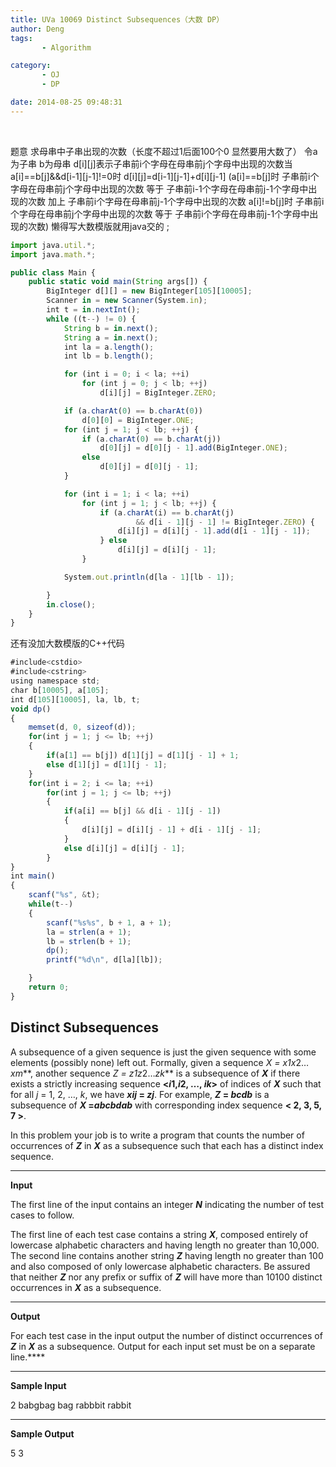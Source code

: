 ```yaml
---
title: UVa 10069 Distinct Subsequences（大数 DP）
author: Deng
tags: 
       - Algorithm

category: 
       - OJ
       - DP

date: 2014-08-25 09:48:31
---
```

﻿﻿

题意 求母串中子串出现的次数（长度不超过1后面100个0 显然要用大数了）
令a为子串 b为母串 d[i][j]表示子串前i个字母在母串前j个字母中出现的次数当a[i]==b[j]&&d[i-1][j-1]!=0时 d[i][j]=d[i-1][j-1]+d[i][j-1]
(a[i]==b[j]时 子串前i个字母在母串前j个字母中出现的次数 等于 子串前i-1个字母在母串前j-1个字母中出现的次数 加上 子串前i个字母在母串前j-1个字母中出现的次数
a[i]!=b[j]时 子串前i个字母在母串前j个字母中出现的次数 等于 子串前i个字母在母串前j-1个字母中出现的次数)
懒得写大数模版就用java交的 ;

```js 
import java.util.*;
import java.math.*;

public class Main {
	public static void main(String args[]) {
		BigInteger d[][] = new BigInteger[105][10005];
		Scanner in = new Scanner(System.in);
		int t = in.nextInt();
		while ((t--) != 0) {
			String b = in.next();
			String a = in.next();
			int la = a.length();
			int lb = b.length();

			for (int i = 0; i < la; ++i)
				for (int j = 0; j < lb; ++j)
					d[i][j] = BigInteger.ZERO;

			if (a.charAt(0) == b.charAt(0))
				d[0][0] = BigInteger.ONE;
			for (int j = 1; j < lb; ++j) {
				if (a.charAt(0) == b.charAt(j))
					d[0][j] = d[0][j - 1].add(BigInteger.ONE);
				else
					d[0][j] = d[0][j - 1];
			}

			for (int i = 1; i < la; ++i)
				for (int j = 1; j < lb; ++j) {
					if (a.charAt(i) == b.charAt(j)
							&& d[i - 1][j - 1] != BigInteger.ZERO) {
						d[i][j] = d[i][j - 1].add(d[i - 1][j - 1]);
					} else
						d[i][j] = d[i][j - 1];
				}

			System.out.println(d[la - 1][lb - 1]);

		}
		in.close();
	}
}
```

还有没加大数模版的C++代码

```js 
#include<cstdio>
#include<cstring>
using namespace std;
char b[10005], a[105];
int d[105][10005], la, lb, t;
void dp()
{
    memset(d, 0, sizeof(d));
    for(int j = 1; j <= lb; ++j)
    {
        if(a[1] == b[j]) d[1][j] = d[1][j - 1] + 1;
        else d[1][j] = d[1][j - 1];
    }
    for(int i = 2; i <= la; ++i)
        for(int j = 1; j <= lb; ++j)
        {
            if(a[i] == b[j] && d[i - 1][j - 1])
            {
                d[i][j] = d[i][j - 1] + d[i - 1][j - 1];
            }
            else d[i][j] = d[i][j - 1];
        }
}
int main()
{
    scanf("%s", &t);
    while(t--)
    {
        scanf("%s%s", b + 1, a + 1);
        la = strlen(a + 1);
        lb = strlen(b + 1);
        dp();
        printf("%d\n", d[la][lb]);

    }
    return 0;
}
```

## Distinct Subsequences

A subsequence of a given sequence is just the given sequence with some elements (possibly none) left out. Formally, given a sequence ***X* = *x*1*x*2…*xm***, another sequence ***Z* = *z*1*z*2…*zk*** is a subsequence of ***X*** if there exists a strictly increasing sequence **<*i*1,*i*2, …, *ik*>** of indices of ***X*** such that for all *j* = 1, 2, …, *k*, we have ***xij* = *zj***. For example, ***Z* = *bcdb*** is a subsequence of ***X* =*abcbdab*** with corresponding index sequence **< 2, 3, 5, 7 >**.

In this problem your job is to write a program that counts the number of occurrences of ***Z*** in ***X*** as a subsequence such that each has a distinct index sequence.

****

**Input**

The first line of the input contains an integer ***N*** indicating the number of test cases to follow.

The first line of each test case contains a string ***X***, composed entirely of lowercase alphabetic characters and having length no greater than 10,000. The second line contains another string ***Z*** having length no greater than 100 and also composed of only lowercase alphabetic characters. Be assured that neither ***Z*** nor any prefix or suffix of ***Z*** will have more than 10100 distinct occurrences in ***X*** as a subsequence.

****

**Output**

For each test case in the input output the number of distinct occurrences of ***Z*** in ***X*** as a subsequence. Output for each input set must be on a separate line.****

****

**Sample Input**

2
babgbag
bag
rabbbit
rabbit

****

**Sample Output**

5
3